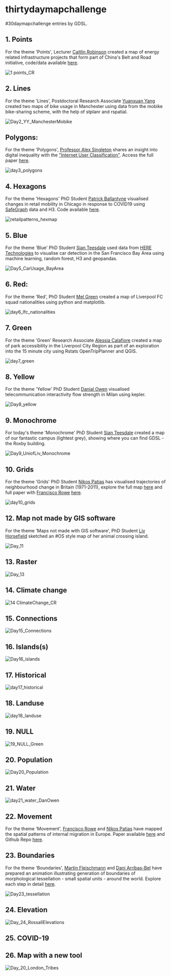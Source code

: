# thirtydaymapchallenge
#30daymapchallenge entries by GDSL.

## 1. Points
For the theme 'Points', Lecturer [Caitlin Robinson](https://twitter.com/CaitHRobin) created a map of energy related infrastructure projects that form part of China's Belt and Road initiative, code/data available [here](https://github.com/CaitHRobinson/beltandroad).

![1 points_CR](https://user-images.githubusercontent.com/57355504/98963967-2bccc580-2500-11eb-9370-301d3c0f6da2.png)

## 2. Lines
For the theme 'Lines', Postdoctoral Research Associate [Yuanxuan Yang](https://twitter.com/yyuanxuan) created two maps of bike usage in Manchester using data from the mobike bike-sharing scheme, with the help of stplanr and rspatial.

![Day2_YY_ManchesterMobike](https://user-images.githubusercontent.com/57355504/98964357-9ed63c00-2500-11eb-9995-5316a15b7b11.png)

## Polygons:
For the theme 'Polygons', [Professor Alex Singleton](https://twitter.com/alexsingleton) shares an insight into digital inequality with the ["Internet User Classification"](https://tinyurl.com/y4loqbvj). Access the full paper [here](https://tinyurl.com/y2zhv4ma).

![day3_polygons](https://user-images.githubusercontent.com/57355504/98964330-97169780-2500-11eb-903f-29edc9885c40.png)

## 4. Hexagons
For the theme 'Hexagons' PhD Student [Patrick Ballantyne](https://twitter.com/pj_ballantyne) visualised changes in retail mobility in Chicago in response to COVID19 using [SafeGraph](https://twitter.com/SafeGraph) data and H3. Code available [here](https://bit.ly/36ib2ZR).

![retailpatterns_hexmap](https://user-images.githubusercontent.com/57355504/99233429-1fd85080-27eb-11eb-9d48-0810ff9a92fa.gif)

## 5. Blue
For the theme 'Blue' PhD Student [Sian Teesdale](https://twitter.com/SianTeesdale) used data from [HERE Technologies](https://twitter.com/here) to visualise car detection in the San Francisco Bay Area using machine learning, random forest, H3 and geopandas.

![Day5_CarUsage_BayArea](https://user-images.githubusercontent.com/57355504/98964319-92ea7a00-2500-11eb-9624-0e4c7ebd3265.png)

## 6. Red:
For the theme 'Red', PhD Student [Mel Green](https://twitter.com/MelanieGreen_1) created a map of Liverpool FC squad nationalities using python and matplotlib.

![day6_lfc_nationalities](https://user-images.githubusercontent.com/57355504/98964296-8d8d2f80-2500-11eb-8adf-92cae6d9f7b1.png)

## 7. Green
For the theme 'Green' Research Associate [Alessia Calafiore](https://twitter.com/alel_domi) created a map of park accessibility in the Liverpool City Region as part of an exploration into the 15 minute city using Rstats OpenTripPlanner and QGIS.

![day7_green](https://user-images.githubusercontent.com/57355504/98964236-7bab8c80-2500-11eb-913d-7635bfe04070.jpg)

## 8. Yellow
For the theme 'Yellow' PhD Student [Danial Owen](https://twitter.com/DanialOwenCDT) visualised telecommunication interactivity flow strength in Milan using kepler.

![Day8_yellow](https://user-images.githubusercontent.com/57355504/98964446-b8778380-2500-11eb-9840-b171f5ff2311.png)

## 9. Monochrome
For today's theme 'Monochrome' PhD Student [Sian Teesdale](https://twitter.com/SianTeesdale) created a map of our fantastic campus (lightest grey), showing where you can find GDSL - the Roxby building.

![Day9_UniofLiv_Monochrome](https://user-images.githubusercontent.com/57355504/98964421-b01f4880-2500-11eb-8a8f-c4dc893d6984.png)

## 10. Grids
For the theme 'Grids' PhD Student [Nikos Patias](https://twitter.com/pat_nikos) has visualised trajectories of neighbourhood change in Britain (1971-2011), explore the full map [here](https://bit.ly/2KHqq6N) and full paper with [Francisco Rowe](https://twitter.com/Fcorowe) [here](https://bit.ly/3lgZhZD).

![day10_grids](https://user-images.githubusercontent.com/57355504/98964407-aac1fe00-2500-11eb-819d-ccf1c467d99c.png)

## 12. Map not made by GIS software
For the theme 'Maps not made with GIS software', PhD Student [Liv Horsefield](https://twitter.com/OliviaJH) sketched an #OS style map of her animal crossing island.

![Day_11](https://user-images.githubusercontent.com/57355504/98964675-03919680-2501-11eb-8712-9f6a1ac1a7f1.jpg)

## 13. Raster

![Day_13](https://user-images.githubusercontent.com/57355504/100613360-51353e00-330c-11eb-95d5-1cb7bf5b5e52.jpg)

## 14. Climate change

![14 ClimateChange_CR](https://user-images.githubusercontent.com/57355504/100613074-dbc96d80-330b-11eb-9074-927288b3a28d.png)

## 15. Connections

![Day15_Connections](https://user-images.githubusercontent.com/57355504/100613082-de2bc780-330b-11eb-8be6-5b60082f5872.png)

## 16. Islands(s)

![Day16_islands](https://user-images.githubusercontent.com/57355504/100613087-df5cf480-330b-11eb-8a96-a3f67321f6c1.gif)

## 17. Historical

![day17_historical](https://user-images.githubusercontent.com/57355504/100613091-e08e2180-330b-11eb-91c2-690f95e0b3db.png)

## 18. Landuse

![day18_landuse](https://user-images.githubusercontent.com/57355504/100613097-e257e500-330b-11eb-8112-da04cf7b4e64.png)

## 19. NULL

![19_NULL_Green](https://user-images.githubusercontent.com/57355504/100613111-e552d580-330b-11eb-8f24-03cad580cec9.jpeg)

## 20. Population

![Day20_Population](https://user-images.githubusercontent.com/57355504/100613115-e6840280-330b-11eb-90a4-d8a3f8656a02.png)

## 21. Water

![day21_water_DanOwen](https://user-images.githubusercontent.com/57355504/100613118-e71c9900-330b-11eb-899a-9ea453b6e6c7.png)

## 22. Movement
For the theme 'Movement', [Francisco Rowe](https://twitter.com/Fcorowe) and [Nikos Patias](https://twitter.com/pat_nikos) have mapped the spatial patterns of internal migration in Europe. Paper available [here](https://bit.ly/2URgNIk) and Github Repo [here](https://bit.ly/3fn6ftV).



## 23. Boundaries
For the theme 'Boundaries', [Martin Fleischmann](https://twitter.com/martinfleis) and [Dani Arribas-Bel](https://twitter.com/darribas) have prepared an animation illustrating generation of boundaries of morphological tessellation - small spatial units - around the world. Explore each step in detail [here](https://urbangrammarai.github.io/blog/post5_mapchallenge.html).

![Day23_tessellation](https://user-images.githubusercontent.com/57355504/100613120-e8e65c80-330b-11eb-84c8-0a9aeac15fd8.gif)

## 24. Elevation

![Day_24_RossallElevations](https://user-images.githubusercontent.com/57355504/100613125-eab02000-330b-11eb-94d6-c9a8b8491285.gif)

## 25. COVID-19

## 26. Map with a new tool
![Day_20_London_Tribes](https://user-images.githubusercontent.com/57355504/100613136-ef74d400-330b-11eb-8cc5-5e5949444141.png)

